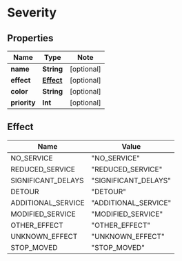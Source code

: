 # Severity

## Properties

Name | Type | Note
---- | ---- | ----
**name** | **String** | [optional] 
**effect** | [**Effect**](#Effect) | [optional] 
**color** | **String** | [optional] 
**priority** | **Int** | [optional] 

## Effect

Name | Value
---- | -----
NO_SERVICE | "NO_SERVICE"
REDUCED_SERVICE | "REDUCED_SERVICE"
SIGNIFICANT_DELAYS | "SIGNIFICANT_DELAYS"
DETOUR | "DETOUR"
ADDITIONAL_SERVICE | "ADDITIONAL_SERVICE"
MODIFIED_SERVICE | "MODIFIED_SERVICE"
OTHER_EFFECT | "OTHER_EFFECT"
UNKNOWN_EFFECT | "UNKNOWN_EFFECT"
STOP_MOVED | "STOP_MOVED"

